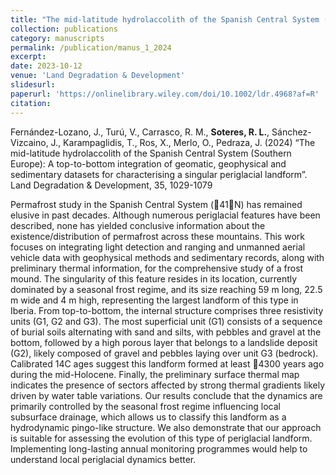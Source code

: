 ```yaml
---
title: "The mid-latitude hydrolaccolith of the Spanish Central System (Southern Europe): A top-to-bottom integration of geomatic, geophysical and sedimentary datasets for characterising a singular periglacial landform"
collection: publications
category: manuscripts
permalink: /publication/manus_1_2024
excerpt:
date: 2023-10-12
venue: 'Land Degradation & Development'
slidesurl: 
paperurl: 'https://onlinelibrary.wiley.com/doi/10.1002/ldr.4968?af=R'
citation: 
---
```


Fernández-Lozano, J., Turú, V., Carrasco, R. M., **Soteres, R. L.**, Sánchez-Vizcaino, J., Karampaglidis, T., Ros, X., Merlo, O., Pedraza, J. (2024) “The mid-latitude hydrolaccolith of the Spanish Central System (Southern Europe): A top-to-bottom integration of geomatic, geophysical and sedimentary datasets for characterising a singular periglacial landform”. Land Degradation & Development, 35, 1029-1079

Permafrost study in the Spanish Central System (41N) has remained elusive in past
decades. Although numerous periglacial features have been described, none has
yielded conclusive information about the existence/distribution of permafrost across
these mountains. This work focuses on integrating light detection and ranging and
unmanned aerial vehicle data with geophysical methods and sedimentary records,
along with preliminary thermal information, for the comprehensive study of a frost
mound. The singularity of this feature resides in its location, currently dominated by
a seasonal frost regime, and its size reaching 59 m long, 22.5 m wide and 4 m high,
representing the largest landform of this type in Iberia. From top-to-bottom, the
internal structure comprises three resistivity units (G1, G2 and G3). The most superficial
unit (G1) consists of a sequence of burial soils alternating with sand and silts, with
pebbles and gravel at the bottom, followed by a high porous layer that belongs to a
landslide deposit (G2), likely composed of gravel and pebbles laying over unit G3
(bedrock). Calibrated 14C ages suggest this landform formed at least 4300 years
ago during the mid-Holocene. Finally, the preliminary surface thermal map indicates
the presence of sectors affected by strong thermal gradients likely driven by water
table variations. Our results conclude that the dynamics are primarily controlled by
the seasonal frost regime influencing local subsurface drainage, which allows us to
classify this landform as a hydrodynamic pingo-like structure. We also demonstrate
that our approach is suitable for assessing the evolution of this type of periglacial
landform. Implementing long-lasting annual monitoring programmes would help to
understand local periglacial dynamics better.
